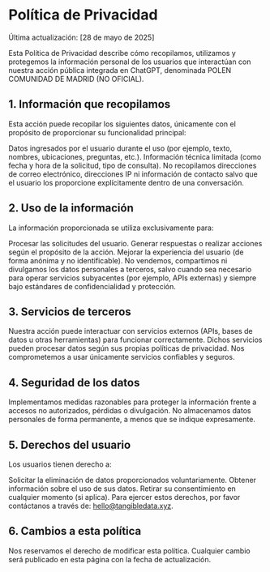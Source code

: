 # Política de Privacidad

Última actualización: [28 de mayo de 2025]

Esta Política de Privacidad describe cómo recopilamos, utilizamos y protegemos la información personal de los usuarios que interactúan con nuestra acción pública integrada en ChatGPT, denominada POLEN COMUNIDAD DE MADRID (NO OFICIAL).

## 1. Información que recopilamos
Esta acción puede recopilar los siguientes datos, únicamente con el propósito de proporcionar su funcionalidad principal:

Datos ingresados por el usuario durante el uso (por ejemplo, texto, nombres, ubicaciones, preguntas, etc.).
Información técnica limitada (como fecha y hora de la solicitud, tipo de consulta).
No recopilamos direcciones de correo electrónico, direcciones IP ni información de contacto salvo que el usuario los proporcione explícitamente dentro de una conversación.

## 2. Uso de la información
La información proporcionada se utiliza exclusivamente para:

Procesar las solicitudes del usuario.
Generar respuestas o realizar acciones según el propósito de la acción.
Mejorar la experiencia del usuario (de forma anónima y no identificable).
No vendemos, compartimos ni divulgamos los datos personales a terceros, salvo cuando sea necesario para operar servicios subyacentes (por ejemplo, APIs externas) y siempre bajo estándares de confidencialidad y protección.

## 3. Servicios de terceros
Nuestra acción puede interactuar con servicios externos (APIs, bases de datos u otras herramientas) para funcionar correctamente. Dichos servicios pueden procesar datos según sus propias políticas de privacidad. Nos comprometemos a usar únicamente servicios confiables y seguros.

## 4. Seguridad de los datos
Implementamos medidas razonables para proteger la información frente a accesos no autorizados, pérdidas o divulgación. No almacenamos datos personales de forma permanente, a menos que se indique expresamente.

## 5. Derechos del usuario
Los usuarios tienen derecho a:

Solicitar la eliminación de datos proporcionados voluntariamente.
Obtener información sobre el uso de sus datos.
Retirar su consentimiento en cualquier momento (si aplica).
Para ejercer estos derechos, por favor contáctanos a través de: hello@tangibledata.xyz.

## 6. Cambios a esta política
Nos reservamos el derecho de modificar esta política. Cualquier cambio será publicado en esta página con la fecha de actualización.
